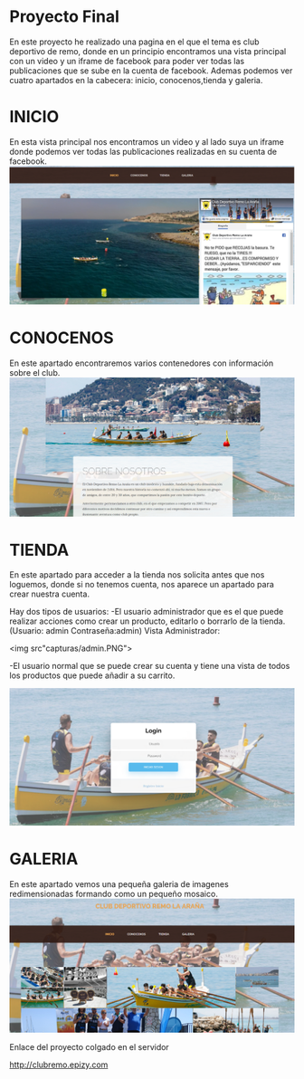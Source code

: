 # Proyecto Final

En este proyecto he realizado una pagina en el que el tema es club deportivo de remo, donde en un principio encontramos
una vista principal con un video y un iframe de facebook para poder ver todas las publicaciones que se sube en la
cuenta de facebook. Ademas podemos ver cuatro apartados en la cabecera: inicio, conocenos,tienda y galeria.

# INICIO

En esta vista principal nos encontramos un video y al lado suya un iframe donde podemos ver todas las publicaciones
realizadas en su cuenta de facebook.
<img src="capturas/inicio.PNG">

# CONOCENOS

En este apartado encontraremos varios contenedores con información sobre el club.
<img src="capturas/conocenos.PNG">

# TIENDA

En este apartado para acceder a la tienda nos solicita antes que nos loguemos, donde si no tenemos cuenta, nos aparece
un apartado para crear nuestra cuenta.

Hay dos tipos de usuarios:
  -El usuario administrador que es el que puede realizar acciones como crear un producto, editarlo
  o borrarlo de la tienda.(Usuario: admin   Contraseña:admin)
  Vista Administrador:
  
  <img src"capturas/admin.PNG">
  
  -El usuario normal que se puede crear su cuenta y tiene una vista de todos los productos que puede añadir a su carrito.

<img src="capturas/tienda.PNG">

# GALERIA

En este apartado vemos una pequeña galeria de imagenes redimensionadas formando como un pequeño mosaico.
<img src="capturas/galeria.PNG">



Enlace del proyecto colgado en el servidor 

http://clubremo.epizy.com


